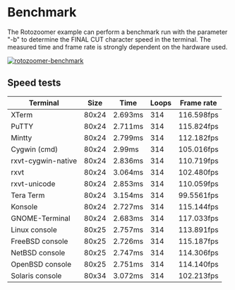 Benchmark
=========

The Rotozoomer example can perform a benchmark run with the parameter 
"-b" to determine the FINAL CUT character speed in the terminal. The 
measured time and frame rate is strongly dependent on the hardware used.


[![rotozoomer-benchmark](https://asciinema.org/a/316531.svg)](https://asciinema.org/a/316531?size=medium&autoplay=1)


Speed tests
-----------

| Terminal           | Size  | Time    | Loops | Frame rate |
|--------------------|-------|---------|-------|------------|
| XTerm              | 80x24 | 2.693ms | 314   | 116.598fps |
| PuTTY              | 80x24 | 2.711ms | 314   | 115.824fps |
| Mintty             | 80x24 | 2.799ms | 314   | 112.182fps |
| Cygwin (cmd)       | 80x24 | 2.99ms  | 314   | 105.016fps |
| rxvt-cygwin-native | 80x24 | 2.836ms | 314   | 110.719fps |
| rxvt               | 80x24 | 3.064ms | 314   | 102.480fps |
| rxvt-unicode       | 80x24 | 2.853ms | 314   | 110.059fps |
| Tera Term          | 80x24 | 3.154ms | 314   | 99.5561fps |
| Konsole            | 80x24 | 2.727ms | 314   | 115.144fps |
| GNOME-Terminal     | 80x24 | 2.683ms | 314   | 117.033fps |
| Linux console      | 80x25 | 2.757ms | 314   | 113.891fps |
| FreeBSD console    | 80x25 | 2.726ms | 314   | 115.187fps |
| NetBSD console     | 80x25 | 2.747ms | 314   | 114.306fps |
| OpenBSD console    | 80x25 | 2.751ms | 314   | 114.140fps |
| Solaris console    | 80x34 | 3.072ms | 314   | 102.213fps |

